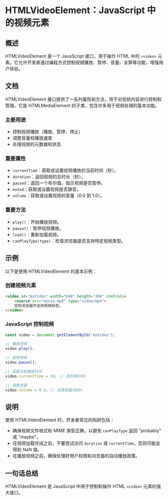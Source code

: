 <!--
Meta Description: # HTMLVideoElement：JavaScript 中的视频元素 ## 概述 HTMLVideoElement 是一个 JavaScript 接口，用于操作 HTML 中的 `<video>` 元素。它允许开发者通过编程方式控制视频播放、暂停、音量、全屏等功能，增强用户体验。 ## 文档 H...
Meta Keywords: video, htmlvideoelement, javascript, html, currenttime
-->

# HTMLVideoElement：JavaScript 中的视频元素

## 概述
HTMLVideoElement 是一个 JavaScript 接口，用于操作 HTML 中的 `<video>` 元素。它允许开发者通过编程方式控制视频播放、暂停、音量、全屏等功能，增强用户体验。

## 文档
HTMLVideoElement 接口提供了一系列属性和方法，用于对视频内容进行控制和管理。它是 HTMLMediaElement 的子类，包含许多用于视频处理的基本功能。

### 主要用途
- 控制视频播放（播放、暂停、停止）
- 调整音量和播放速度
- 处理视频的元数据和状态

### 重要属性
- `currentTime`：获取或设置视频播放的当前时间（秒）。
- `duration`：返回视频的总时长（秒）。
- `paused`：返回一个布尔值，指示视频是否暂停。
- `muted`：获取或设置视频是否静音。
- `volume`：获取或设置视频的音量（0.0 到 1.0）。

### 重要方法
- `play()`：开始播放视频。
- `pause()`：暂停视频播放。
- `load()`：重新加载视频。
- `canPlayType(type)`：检查浏览器是否支持特定视频类型。

## 示例
以下是使用 HTMLVideoElement 的基本示例：

### 创建视频元素
```html
<video id="myVideo" width="640" height="360" controls>
    <source src="movie.mp4" type="video/mp4">
    您的浏览器不支持视频标签。
</video>
```

### JavaScript 控制视频
```javascript
const video = document.getElementById('myVideo');

// 播放视频
video.play();

// 暂停视频
video.pause();

// 设置当前播放时间
video.currentTime = 10; // 跳到第10秒

// 调整音量
video.volume = 0.5; // 设置音量为50%
```

## 说明
使用 HTMLVideoElement 时，开发者常见的陷阱包括：
- 确保视频文件格式和 MIME 类型正确，以避免 `canPlayType` 返回 "probably" 或 "maybe"。
- 在视频加载完成之前，不要尝试访问 `duration` 或 `currentTime`，否则可能会得到 NaN 值。
- 在播放视频之前，确保处理好用户权限和浏览器的自动播放政策。

## 一句话总结
HTMLVideoElement 是 JavaScript 中用于控制和操作 HTML `<video>` 元素的强大接口。